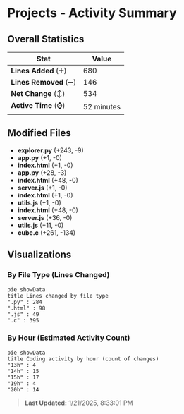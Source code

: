 # Projects - Activity Summary 

## Overall Statistics

| Stat                   | Value                                                             |
| ---------------------- | ----------------------------------------------------------------- |
| **Lines Added** (➕)   | 680                                          |
| **Lines Removed** (➖) | 146                                        |
| **Net Change** (↕)    | 534                |
| **Active Time** (⌚)   | 52 minutes |


## Modified Files
- **explorer.py** (+243, -9)
- **app.py** (+1, -0)
- **index.html** (+1, -0)
- **app.py** (+28, -3)
- **index.html** (+48, -0)
- **server.js** (+1, -0)
- **index.html** (+1, -0)
- **utils.js** (+1, -0)
- **index.html** (+48, -0)
- **server.js** (+36, -0)
- **utils.js** (+11, -0)
- **cube.c** (+261, -134)

## Visualizations

### By File Type (Lines Changed)

```mermaid
pie showData
title Lines changed by file type
".py" : 284
".html" : 98
".js" : 49
".c" : 395
```

### By Hour (Estimated Activity Count)

```mermaid
pie showData
title Coding activity by hour (count of changes)
"13h" : 4
"14h" : 15
"15h" : 17
"19h" : 4
"20h" : 14
```


> **Last Updated:** 1/21/2025, 8:33:01 PM